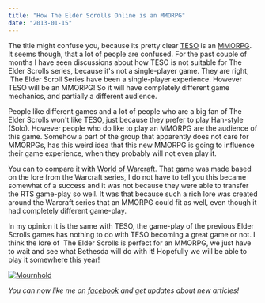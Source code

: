 ```yaml
---
title: "How The Elder Scrolls Online is an MMORPG"
date: "2013-01-15"
---
```


The title might confuse you, because its pretty clear [TESO](http://elderscrollsonline.com/en/) is an [MMORPG](http://nl.wikipedia.org/wiki/Massively_multiplayer_online_role-playing_game). It seems though, that a lot of people are confused. For the past couple of months I have seen discussions about how TESO is not suitable for The Elder Scrolls series, because it's not a single-player game. They are right,  The Elder Scroll Series have been a single-player experience. However TESO will be an MMORPG! So it will have completely different game mechanics, and partially a different audience.

People like different games and a lot of people who are a big fan of The Elder Scrolls won't like TESO, just because they prefer to play Han-style (Solo). However people who do like to play an MMORPG are the audience of this game. Somehow a part of the group that apparently does not care for MMORPGs, has this weird idea that this new MMORPG is going to influence their game experience, when they probably will not even play it.

You can to compare it with [World of Warcraft](http://en.wikipedia.org/wiki/World_of_warcraft). That game was made based on the lore from the Warcraft series, I do not have to tell you this became somewhat of a success and it was not because they were able to transfer the RTS game-play so well. It was that because such a rich lore was created around the Warcraft series that an MMORPG could fit as well, even though it had completely different game-play.

In my opinion it is the same with TESO, the game-play of the previous Elder Scrolls games has nothing to do with TESO becoming a great game or not. I think the lore of  The Elder Scrolls is perfect for an MMORPG, we just have to wait and see what Bethesda will do with it! Hopefully we will be able to play it somewhere this year!

[![Mournhold](images/TESO-Mournhold.jpg)](http://www.legenddiaries.com/opinion/how-the-elder-scrolls-online-is-a-mmo/attachment/teso-mournhold/)

_You can now like me on [facebook](http://www.facebook.com/Legenddiaries) and get updates about new articles!_
